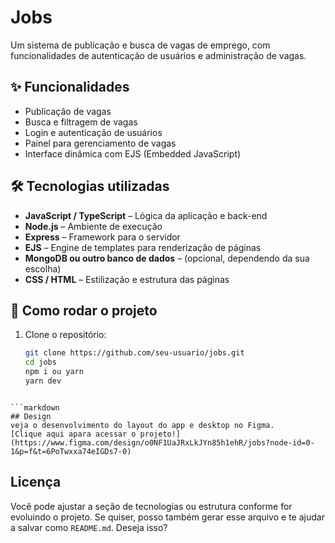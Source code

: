 # Jobs

Um sistema de publicação e busca de vagas de emprego, com funcionalidades de autenticação de usuários e administração de vagas.

## ✨ Funcionalidades

- Publicação de vagas
- Busca e filtragem de vagas
- Login e autenticação de usuários
- Painel para gerenciamento de vagas
- Interface dinâmica com EJS (Embedded JavaScript)

## 🛠 Tecnologias utilizadas

- **JavaScript / TypeScript** – Lógica da aplicação e back-end
- **Node.js** – Ambiente de execução
- **Express** – Framework para o servidor
- **EJS** – Engine de templates para renderização de páginas
- **MongoDB ou outro banco de dados** – (opcional, dependendo da sua escolha)
- **CSS / HTML** – Estilização e estrutura das páginas

## 🚀 Como rodar o projeto

1. Clone o repositório:
   ```bash
   git clone https://github.com/seu-usuario/jobs.git
   cd jobs
   npm i ou yarn
   yarn dev
  ```

```markdown
## Design
veja o desenvolvimento do layout do app e desktop no Figma.
[Clique aqui apara acessar o projeto!](https://www.figma.com/design/o0NF1UaJRxLkJYn85h1ehR/jobs?node-id=0-1&p=f&t=6PoTwxxa74eIGDs7-0)
```

## Licença
Você pode ajustar a seção de tecnologias ou estrutura conforme for evoluindo o projeto. Se quiser, posso também gerar esse arquivo e te ajudar a salvar como `README.md`. Deseja isso?
